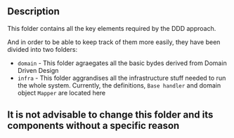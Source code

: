 ## Description

This folder contains all the key elements required by the DDD approach.

And in order to be able to keep track of them more easily, they have been divided into two folders:

- `domain` - This folder agraegates all the basic bydes derived from Domain Driven Design
- `infra` - This folder aggrandises all the infrastructure stuff needed to run the whole system. Currently, the definitions, `Base handler` and domain object `Mapper` are located here

## **It is not advisable to change this folder and its components without a specific reason**
